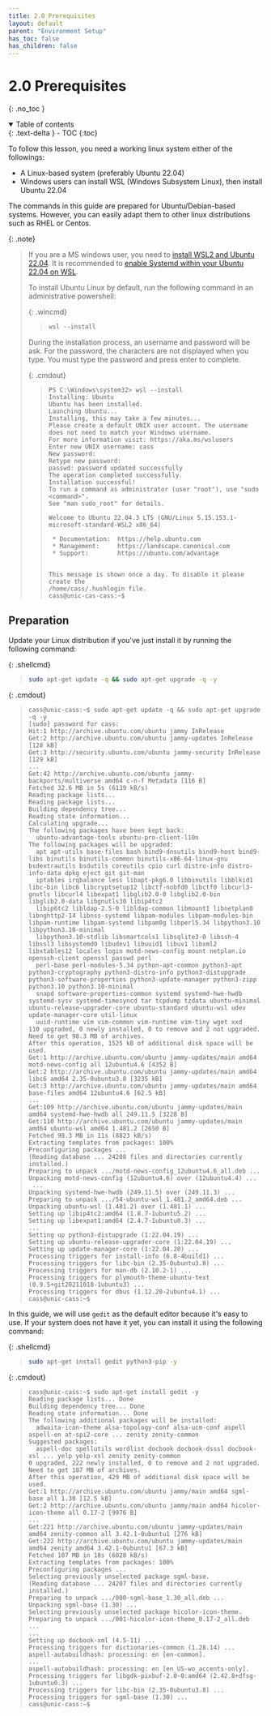 ```yaml
---
title: 2.0 Prerequisites
layout: default
parent: "Environment Setup"
has_toc: false
has_children: false
---
```


# 2.0 Prerequisites

{: .no_toc }

<details open markdown="block">
  <summary>
    Table of contents
  </summary>
  {: .text-delta }
- TOC
{:toc}
</details>

To follow this lesson, you need a working linux system either of the followings:

- A Linux-based system (preferably Ubuntu 22.04)
- Windows users can install WSL (Windows Subsystem Linux), then install Ubuntu 22.04

The commands in this guide are prepared for Ubuntu/Debian-based systems. However, you can easily adapt them to other linux distributions such as RHEL or Centos.

{: .note}
> If you are a MS windows user, you need to [install WSL2 and Ubuntu 22.04](https://learn.microsoft.com/en-us/windows/wsl/install). It is recommended to [enable Systemd within your Ubuntu 22.04 on WSL](https://devblogs.microsoft.com/commandline/systemd-support-is-now-available-in-wsl/). 
>
> To install Ubuntu Linux by default, run the following command in an administrative powershell:
>
> {: .wincmd}
> > ```powershell
> > wsl --install
> > ```
> 
> During the installation process, an username and password will be ask. For the password, the characters are not displayed when you type. You must type the password and press enter to complete.
> 
> {: .cmdout}
> > 
> > ```
> > PS C:\Windows\system32> wsl --install
> > Installing: Ubuntu
> > Ubuntu has been installed.
> > Launching Ubuntu...
> > Installing, this may take a few minutes...
> > Please create a default UNIX user account. The username does not need to match your Windows username.
> > For more information visit: https://aka.ms/wslusers
> > Enter new UNIX username: cass
> > New password:
> > Retype new password:
> > passwd: password updated successfully
> > The operation completed successfully.
> > Installation successful!
> > To run a command as administrator (user "root"), use "sudo <command>".
> > See "man sudo_root" for details.
> > 
> > Welcome to Ubuntu 22.04.3 LTS (GNU/Linux 5.15.153.1-microsoft-standard-WSL2 x86_64)
> > 
> >  * Documentation:  https://help.ubuntu.com
> >  * Management:     https://landscape.canonical.com
> >  * Support:        https://ubuntu.com/advantage
> > 
> > 
> > This message is shown once a day. To disable it please create the
> > /home/cass/.hushlogin file.
> > cass@unic-cas-cass:~$
> > ```

## Preparation

Update your Linux distribution if you've just install it by running the following command:

{: .shellcmd}
> ```bash
> sudo apt-get update -q && sudo apt-get upgrade -q -y
> ```

{: .cmdout}
> ```text
> cass@unic-cass:~$ sudo apt-get update -q && sudo apt-get upgrade -q -y
> [sudo] password for cass: 
> Hit:1 http://archive.ubuntu.com/ubuntu jammy InRelease
> Get:2 http://archive.ubuntu.com/ubuntu jammy-updates InRelease [128 kB]
> Get:3 http://security.ubuntu.com/ubuntu jammy-security InRelease [129 kB]
> ...
> Get:42 http://archive.ubuntu.com/ubuntu jammy-backports/multiverse amd64 c-n-f Metadata [116 B]
> Fetched 32.6 MB in 5s (6139 kB/s)
> Reading package lists...
> Reading package lists...
> Building dependency tree...
> Reading state information...
> Calculating upgrade...
> The following packages have been kept back:
>   ubuntu-advantage-tools ubuntu-pro-client-l10n
> The following packages will be upgraded:
>   apt apt-utils base-files bash bind9-dnsutils bind9-host bind9-libs binutils binutils-common binutils-x86-64-linux-gnu bsdextrautils bsdutils coreutils cpio curl distro-info distro-info-data dpkg eject git git-man    
>   iptables irqbalance less libapt-pkg6.0 libbinutils libblkid1 libc-bin libc6 libcryptsetup12 libctf-nobfd0 libctf0 libcurl3-gnutls libcurl4 libexpat1 libglib2.0-0 libglib2.0-bin libglib2.0-data libgnutls30 libip4tc2  
>   libip6tc2 libldap-2.5-0 libldap-common libmount1 libnetplan0 libnghttp2-14 libnss-systemd libpam-modules libpam-modules-bin libpam-runtime libpam-systemd libpam0g libperl5.34 libpython3.10 libpython3.10-minimal      
>   libpython3.10-stdlib libsmartcols1 libsqlite3-0 libssh-4 libssl3 libsystemd0 libudev1 libuuid1 libuv1 libxml2 libxtables12 locales login motd-news-config mount netplan.io openssh-client openssl passwd perl
>   perl-base perl-modules-5.34 python-apt-common python3-apt python3-cryptography python3-distro-info python3-distupgrade python3-software-properties python3-update-manager python3-zipp python3.10 python3.10-minimal    
>   snapd software-properties-common systemd systemd-hwe-hwdb systemd-sysv systemd-timesyncd tar tcpdump tzdata ubuntu-minimal ubuntu-release-upgrader-core ubuntu-standard ubuntu-wsl udev update-manager-core util-linux  
>   uuid-runtime vim vim-common vim-runtime vim-tiny wget xxd
> 110 upgraded, 0 newly installed, 0 to remove and 2 not upgraded.
> Need to get 98.3 MB of archives.
> After this operation, 1525 kB of additional disk space will be used.
> Get:1 http://archive.ubuntu.com/ubuntu jammy-updates/main amd64 motd-news-config all 12ubuntu4.6 [4352 B]
> Get:2 http://archive.ubuntu.com/ubuntu jammy-updates/main amd64 libc6 amd64 2.35-0ubuntu3.8 [3235 kB]
> Get:3 http://archive.ubuntu.com/ubuntu jammy-updates/main amd64 base-files amd64 12ubuntu4.6 [62.5 kB]
> ...
> Get:109 http://archive.ubuntu.com/ubuntu jammy-updates/main amd64 systemd-hwe-hwdb all 249.11.5 [3228 B]
> Get:110 http://archive.ubuntu.com/ubuntu jammy-updates/main amd64 ubuntu-wsl amd64 1.481.2 [2650 B]
> Fetched 98.3 MB in 11s (8823 kB/s)
> Extracting templates from packages: 100%
> Preconfiguring packages ...
> (Reading database ... 24208 files and directories currently installed.)
> Preparing to unpack .../motd-news-config_12ubuntu4.6_all.deb ...
> Unpacking motd-news-config (12ubuntu4.6) over (12ubuntu4.4) ...
>  ...
> Unpacking systemd-hwe-hwdb (249.11.5) over (249.11.3) ...
> Preparing to unpack .../54-ubuntu-wsl_1.481.2_amd64.deb ...
> Unpacking ubuntu-wsl (1.481.2) over (1.481.1) ...
> Setting up libip4tc2:amd64 (1.8.7-1ubuntu5.2) ...
> Setting up libexpat1:amd64 (2.4.7-1ubuntu0.3) ...
> ...
> Setting up python3-distupgrade (1:22.04.19) ...
> Setting up ubuntu-release-upgrader-core (1:22.04.19) ...
> Setting up update-manager-core (1:22.04.20) ...
> Processing triggers for install-info (6.8-4build1) ...
> Processing triggers for libc-bin (2.35-0ubuntu3.8) ...
> Processing triggers for man-db (2.10.2-1) ...
> Processing triggers for plymouth-theme-ubuntu-text (0.9.5+git20211018-1ubuntu3) ...
> Processing triggers for dbus (1.12.20-2ubuntu4.1) ...
> cass@unic-cass:~$ 
> ```

In this guide, we will use `gedit` as the default editor because it's easy to use. If your system does not have it yet, you can install it using the following command: 

{: .shellcmd}
> ```bash
> sudo apt-get install gedit python3-pip -y
> ```

{: .cmdout}
> ```text
> cass@unic-cass:~$ sudo apt-get install gedit -y
> Reading package lists... Done
> Building dependency tree... Done
> Reading state information... Done
> The following additional packages will be installed:
>   adwaita-icon-theme alsa-topology-conf alsa-ucm-conf aspell aspell-en at-spi2-core ... zenity zenity-common
> Suggested packages:
>   aspell-doc spellutils wordlist docbook docbook-dsssl docbook-xsl ... yelp yelp-xsl zenity zenity-common
> 0 upgraded, 222 newly installed, 0 to remove and 2 not upgraded.
> Need to get 107 MB of archives.
> After this operation, 429 MB of additional disk space will be used.
> Get:1 http://archive.ubuntu.com/ubuntu jammy/main amd64 sgml-base all 1.30 [12.5 kB]
> Get:2 http://archive.ubuntu.com/ubuntu jammy/main amd64 hicolor-icon-theme all 0.17-2 [9976 B]
> ...                              
> Get:221 http://archive.ubuntu.com/ubuntu jammy-updates/main amd64 zenity-common all 3.42.1-0ubuntu1 [276 kB]         
> Get:222 http://archive.ubuntu.com/ubuntu jammy-updates/main amd64 zenity amd64 3.42.1-0ubuntu1 [67.3 kB]
> Fetched 107 MB in 18s (6028 kB/s)
> Extracting templates from packages: 100%
> Preconfiguring packages ...
> Selecting previously unselected package sgml-base.
> (Reading database ... 24207 files and directories currently installed.)
> Preparing to unpack .../000-sgml-base_1.30_all.deb ...
> Unpacking sgml-base (1.30) ...
> Selecting previously unselected package hicolor-icon-theme.
> Preparing to unpack .../001-hicolor-icon-theme_0.17-2_all.deb ...
> ...
> Setting up docbook-xml (4.5-11) ...
> Processing triggers for dictionaries-common (1.28.14) ...
> aspell-autobuildhash: processing: en [en-common].
> ...
> aspell-autobuildhash: processing: en [en_US-wo_accents-only].
> Processing triggers for libgdk-pixbuf-2.0-0:amd64 (2.42.8+dfsg-1ubuntu0.3) ...
> Processing triggers for libc-bin (2.35-0ubuntu3.8) ...
> Processing triggers for sgml-base (1.30) ...
> cass@unic-cass:~$ 
> ```
